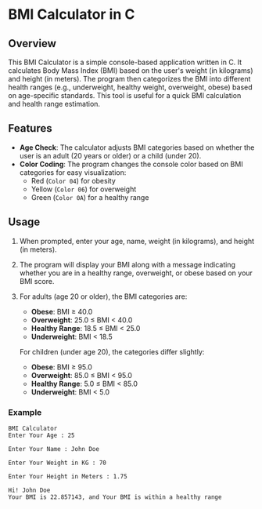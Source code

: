 # BMI Calculator in C

## Overview

This BMI Calculator is a simple console-based application written in C. It calculates Body Mass Index (BMI) based on the user's weight (in kilograms) and height (in meters). The program then categorizes the BMI into different health ranges (e.g., underweight, healthy weight, overweight, obese) based on age-specific standards. This tool is useful for a quick BMI calculation and health range estimation.

## Features

- **Age Check**: The calculator adjusts BMI categories based on whether the user is an adult (20 years or older) or a child (under 20).
- **Color Coding**: The program changes the console color based on BMI categories for easy visualization:
  - Red (`Color 04`) for obesity
  - Yellow (`Color 06`) for overweight
  - Green (`Color 0A`) for a healthy range

## Usage

1. When prompted, enter your age, name, weight (in kilograms), and height (in meters).
2. The program will display your BMI along with a message indicating whether you are in a healthy range, overweight, or obese based on your BMI score.
3. For adults (age 20 or older), the BMI categories are:
   - **Obese**: BMI ≥ 40.0
   - **Overweight**: 25.0 ≤ BMI < 40.0
   - **Healthy Range**: 18.5 ≤ BMI < 25.0
   - **Underweight**: BMI < 18.5

   For children (under age 20), the categories differ slightly:
   - **Obese**: BMI ≥ 95.0
   - **Overweight**: 85.0 ≤ BMI < 95.0
   - **Healthy Range**: 5.0 ≤ BMI < 85.0
   - **Underweight**: BMI < 5.0

### Example

```plaintext
BMI Calculator
Enter Your Age : 25

Enter Your Name : John Doe

Enter Your Weight in KG : 70

Enter Your Height in Meters : 1.75

Hi! John Doe
Your BMI is 22.857143, and Your BMI is within a healthy range
